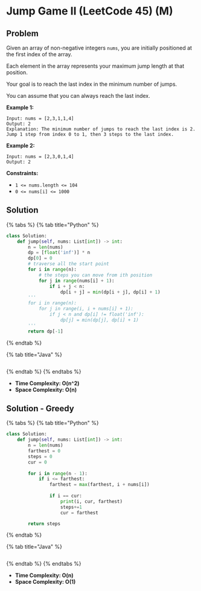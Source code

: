 # Jump Game II (LeetCode 45) (M)

## Problem

Given an array of non-negative integers `nums`, you are initially positioned at the first index of the array.

Each element in the array represents your maximum jump length at that position.

Your goal is to reach the last index in the minimum number of jumps.

You can assume that you can always reach the last index.

&#x20;

**Example 1:**

```
Input: nums = [2,3,1,1,4]
Output: 2
Explanation: The minimum number of jumps to reach the last index is 2. Jump 1 step from index 0 to 1, then 3 steps to the last index.
```

**Example 2:**

```
Input: nums = [2,3,0,1,4]
Output: 2
```

&#x20;

**Constraints:**

* `1 <= nums.length <= 104`
* `0 <= nums[i] <= 1000`

## Solution&#x20;

{% tabs %}
{% tab title="Python" %}
```python
class Solution:
    def jump(self, nums: List[int]) -> int:
        n = len(nums)
        dp = [float('inf')] * n
        dp[0] = 0
        # traverse all the start point
        for i in range(n):
            # the steps you can move from ith position
            for j in range(nums[i] + 1):
                if i + j < n:
                    dp[i + j] = min(dp[i + j], dp[i] + 1)
        '''
        for i in range(n):
            for j in range(i, i + nums[i] + 1):
                if j < n and dp[i] != float('inf'):
                    dp[j] = min(dp[j], dp[i] + 1) 
        '''            
        return dp[-1]
```
{% endtab %}

{% tab title="Java" %}
```java
```
{% endtab %}
{% endtabs %}

* **Time Complexity: O(n^2)**
* **Space Complexity: O(n)**

## Solution - Greedy

{% tabs %}
{% tab title="Python" %}
```python
class Solution:
    def jump(self, nums: List[int]) -> int:
        n = len(nums)
        farthest = 0
        steps = 0
        cur = 0
        
        for i in range(n - 1):
            if i <= farthest:
                farthest = max(farthest, i + nums[i])
                
                if i == cur:
                    print(i, cur, farthest)
                    steps+=1
                    cur = farthest

        return steps
```
{% endtab %}

{% tab title="Java" %}
```java
```
{% endtab %}
{% endtabs %}

* **Time Complexity: O(n)**
* **Space Complexity: O(1)**



